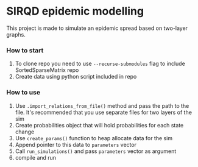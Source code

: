 # SIRQD epidemic modelling

This project is made to simulate an epidemic spread based on two-layer graphs.

### How to start
1. To clone repo you need to use `--recurse-submodules` flag to include SortedSparseMatrix repo
2. Create data using python script included in repo

### How to use 
1. Use `.import_relations_from_file()` method and pass the path to the file. It's recommended that you use separate files for two layers of the sim
2. Create probabilities object that will hold probabilities for each state change
3. Use `create_params()` function to heap allocate data for the sim
4. Append pointer to this data to `parameters` vector
5. Call `run_simulations()` and pass `parameters` vector as argument
6. compile and run
